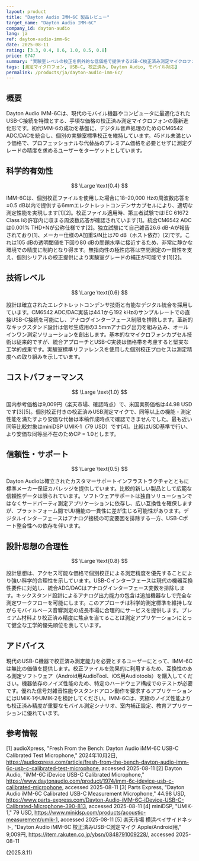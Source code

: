 ```yaml
---
layout: product
title: "Dayton Audio IMM-6C 製品レビュー"
target_name: "Dayton Audio IMM-6C"
company_id: dayton-audio
lang: ja
ref: dayton-audio-imm-6c
date: 2025-08-11
rating: [3.3, 0.4, 0.6, 1.0, 0.5, 0.8]
price: 6747
summary: "実験室レベルの校正を例外的な低価格で提供するUSB-C校正済み測定マイクロフォン。ただし、機器依存のノイズ性能に制限される。"
tags: [測定マイクロフォン, USB-C, 校正済み, Dayton Audio, モバイル対応]
permalink: /products/ja/dayton-audio-imm-6c/
---
```


## 概要

Dayton Audio IMM-6Cは、現代のモバイル機器やコンピュータに最適化されたUSB-C接続を特徴とする、手頃な価格の校正済み測定マイクロフォンの最新進化形です。初代IMM-6の成功を基盤に、デジタル音声処理のためのCM6542 ADC/DACを統合し、個別の実験室標準校正を維持しています。45ドル未満という価格で、プロフェッショナルな代替品のプレミアム価格を必要とせずに測定グレードの精度を求めるユーザーをターゲットとしています。

## 科学的有効性

$$ \Large \text{0.4} $$

IMM-6Cは、個別校正ファイルを使用した場合に18–20,000 Hzの周波数応答を±0.5 dB以内で提供する6mmエレクトレットコンデンサカプセルにより、適切な測定性能を実現します[1][2]。校正ファイル適用時、第三者試験ではIEC 61672 Class Iの許容内に収まる周波数応答が確認されています[1]。統合CM6542 ADCは0.001% THD+Nが公称仕様です[2]。独立試験にて自己雑音26.6 dB-Aが報告されており[1]、メーカー仕様のA加重S/N比は70 dB（ホスト依存）[2]です。これは105 dBの透明閾値を下回り80 dBの問題水準に接近するため、非常に静かな環境での精度に制約となり得ます。無指向性の極性応答は空間測定の一貫性を支え、個別シリアルの校正提供により実験室グレードの補正が可能です[1][2]。

## 技術レベル

$$ \Large \text{0.6} $$

設計は確立されたエレクトレットコンデンサ技術と有能なデジタル統合を採用しています。CM6542 ADC/DAC実装は44.1から192 kHzのサンプルレートでの直接USB-C接続を可能にし、アナログインターフェース制限を排除します。革新的なキックスタンド設計は信号生成用の3.5mmアナログ出力を組み込み、オールインワン測定ソリューションを創出します。基本的なマイクロフォンカプセル技術は従来的ですが、統合アプローチとUSB-C実装は価格帯を考慮すると堅実な工学的成果です。実験室標準リファレンスを使用した個別校正プロセスは測定精度への取り組みを示しています。

## コストパフォーマンス

$$ \Large \text{1.0} $$

国内参考価格は9,009円（楽天市場、確認時点）で、米国実勢価格は44.98 USDです[3][5]。個別校正付きの校正済みUSB測定マイクで、同等以上の機能・測定性能を満たすより安価な代替は本稿作成時点で確認できませんでした。最も近い同等比較対象はminiDSP UMIK-1（79 USD）です[4]。比較はUSD基準で行い、より安価な同等品不在のためCP = 1.0とします。

## 信頼性・サポート

$$ \Large \text{0.5} $$

Dayton Audioは確立されたカスタマーサポートインフラストラクチャとともに標準メーカー保証カバレッジを提供しています。比較的新しい製品として広範な信頼性データは限られています。ソフトウェアサポートは独自ソリューションではなくサードパーティ測定アプリケーションに依存し、広い互換性を確保しますが、プラットフォーム間でUI/機能の一貫性に差が生じる可能性があります。デジタルインターフェースはアナログ接続の可変要因を排除する一方、USB-Cポート整合性への依存を伴います。

## 設計思想の合理性

$$ \Large \text{0.8} $$

設計思想は、アクセス可能な価格で個別校正による測定精度を優先することにより強い科学的合理性を示しています。USB-Cインターフェースは現代の機器互換性要件に対処し、統合ADC/DACはアナログインターフェース変数を排除します。キックスタンド設計によるアナログ出力能力の包含は追加機器なしで完全な測定ワークフローを可能にします。このアプローチは科学的測定標準を維持しながらモバイルベース音響測定の成長市場に合理的にサービスを提供します。プレミアム材料より校正済み精度に焦点を当てることは測定アプリケーションにとって健全な工学的優先順位を表しています。

## アドバイス

現代のUSB-C機器で校正済み測定能力を必要とするユーザーにとって、IMM-6Cは無比の価値を提供します。校正ファイルを効果的に利用するため、互換性のある測定ソフトウェア（Android用AudioTool、iOS用Audiotools）を購入してください。機器依存のノイズ性能のため、特定のハードウェア構成でのテストが必要です。優れた信号対雑音性能やスタンドアロン動作を要求するアプリケーションにはUMIK-1やUMIK-2を検討してください。IMM-6Cは、究極のノイズ性能よりも校正済み精度が重要なモバイル測定シナリオ、室内補正設定、教育アプリケーションに優れています。

## 参考情報

[1] audioXpress, "Fresh From the Bench: Dayton Audio iMM-6C USB-C Calibrated Test Microphone," 2024年10月2日, https://audioxpress.com/article/fresh-from-the-bench-dayton-audio-imm-6c-usb-c-calibrated-test-microphone, accessed 2025-08-11
[2] Dayton Audio, "iMM-6C iDevice USB-C Calibrated Microphone," https://www.daytonaudio.com/product/1974/imm-6c-idevice-usb-c-calibrated-microphone, accessed 2025-08-11
[3] Parts Express, "Dayton Audio iMM-6C Calibrated USB-C Measurement Microphone," 44.98 USD, https://www.parts-express.com/Dayton-Audio-iMM-6C-iDevice-USB-C-Calibrated-Microphone-390-813, accessed 2025-08-11
[4] miniDSP, "UMIK-1," 79 USD, https://www.minidsp.com/products/acoustic-measurement/umik-1, accessed 2025-08-11
[5] 楽天市場 横浜ベイサイドネット, "Dayton Audio iMM-6C 校正済みUSB-C測定マイク Apple/Android用," 9,009円, https://item.rakuten.co.jp/ybsn/0848791009228/, accessed 2025-08-11

(2025.8.11)